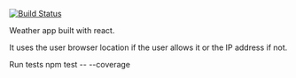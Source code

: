 [![Build Status](https://travis-ci.org/diogoperes/weather-forecast.svg?branch=master)](https://travis-ci.org/diogoperes/weather-forecast)

Weather app built with react.

It uses the user browser location if the user allows it or the IP address if not.


Run tests
npm test -- --coverage